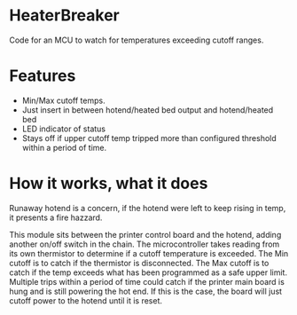 # HeaterBreaker
Code for an MCU to watch for temperatures exceeding cutoff ranges.

# Features
- Min/Max cutoff temps. 
- Just insert in between hotend/heated bed output and hotend/heated bed
- LED indicator of status
- Stays off if upper cutoff temp tripped more than configured threshold within a period of time.  

# How it works, what it does
Runaway hotend is a concern, if the hotend were left to keep rising in temp, it presents a fire hazzard.

This module sits between the printer control board and the hotend, adding another on/off switch in the chain.
The microcontroller takes reading from its own thermistor to determine if a cutoff temperature is exceeded.
The Min cutoff is to catch if the thermistor is disconnected.
The Max cutoff is to catch if the temp exceeds what has been programmed as a safe upper limit.
Multiple trips within a period of time could catch if the printer main board is hung and is still powering the hot end. If this is the case, the board will just cutoff power to the hotend until it is reset.
